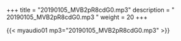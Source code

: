+++
title = "20190105_MVB2pR8cdG0.mp3"
description = " 20190105_MVB2pR8cdG0.mp3 "
weight = 20
+++

{{< myaudio01 mp3="20190105_MVB2pR8cdG0.mp3" >}}


